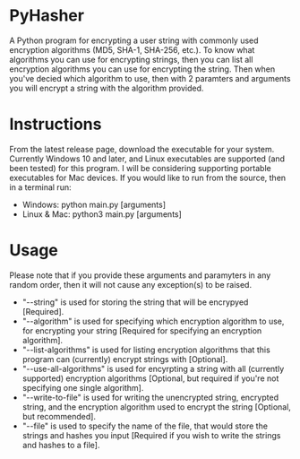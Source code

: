 # PyHasher
A Python program for encrypting a user string with commonly used encryption algorithms (MD5, SHA-1, SHA-256, etc.). To know what algorithms you can use for encrypting strings, then you can list all encryption algorithms you can use for encrypting the string. Then when you've decied which algorithm to use, then with 2 paramters and arguments you will encrypt a string with the algorithm provided.

# Instructions
From the latest release page, download the executable for your system. Currently Windows 10 and later, and Linux executables are supported (and been tested) for this program. I will be considering supporting portable executables for Mac devices. If you would like to run from the source, then in a terminal run:
* Windows: python main.py [arguments]
* Linux & Mac: python3 main.py [arguments]

# Usage
Please note that if you provide these arguments and paramyters in any random order, then it will not cause any exception(s) to be raised.
* "--string" is used for storing the string that will be encrypyed [Required].
* "--algorithm" is used for specifying which encryption algorithm to use, for encrypting your string [Required for specifying an encryption algorithm].
* "--list-algorithms" is used for listing encryption algorithms that this program can (currently) encrypt strings with [Optional].
* "--use-all-algorithms" is used for encyrpting a string with all (currently supported) encryption algorithms [Optional, but required if you're not specifying one single algorithm].
* "--write-to-file" is used for writing the unencrypted string, encrypted string, and the encryption algorithm used to encrypt the string [Optional, but recommended].
* "--file" is used to specify the name of the file, that would store the strings and hashes you input [Required if you wish to write the strings and hashes to a file].
